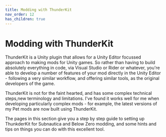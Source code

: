 ```yaml
---
title: Modding with ThunderKit
nav_order: 12
has_children: true
---
```


# Modding with ThunderKit

ThunderKit is a Unity plugin that allows for a Unity Editor focussed approach to making mods for Unity games. So rather than having to build absolutely everything in code, via Visual Studio or Rider or whatever, you're able to develop a number of features of your mod directly in the Unity Editor - following a very similar workflow, and offering similar tools, as the original developers of the game.

ThunderKit is not for the faint hearted, and has some complex technical steps,new terminology and limitations. I've found it works well for me when developing particularly complex mods - for example, the latest versions of my Pet mods are now built using ThunderKit.

The pages in this section give you a step by step guide to setting up ThunkderKit for Subnautica and Below Zero modding, and some hints and tips on things you can do with this excellent tool.